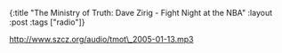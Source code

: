 {:title "The Ministry of Truth: Dave Zirig - Fight Night at the NBA"
:layout :post
:tags  ["radio"]}

<http://www.szcz.org/audio/tmot\_2005-01-13.mp3>

